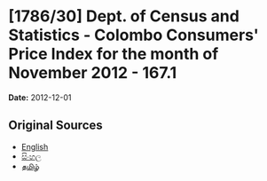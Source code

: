 # [1786/30] Dept. of Census and Statistics - Colombo Consumers' Price Index for the month of November 2012 - 167.1

**Date:** 2012-12-01

## Original Sources

- [English](https://documents.gov.lk/view/extra-gazettes/2012/12/1786-30_E.pdf)
- [සිංහල](https://documents.gov.lk/view/extra-gazettes/2012/12/1786-30_S.pdf)
- [தமிழ்](https://documents.gov.lk/view/extra-gazettes/2012/12/1786-30_T.pdf)
